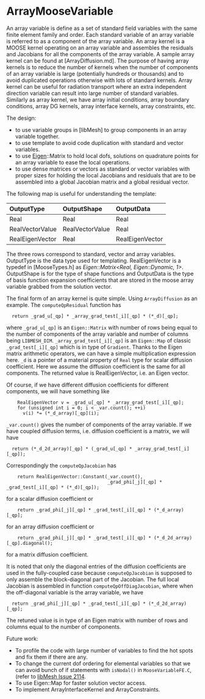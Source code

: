# ArrayMooseVariable

An array variable is define as a set of standard field variables with the same finite element family and order.
Each standard variable of an array variable is referred to as a component of the array variable.
An array kernel is a MOOSE kernel operating on an array variable and assembles the residuals and Jacobians for all the components of the array variable.
A sample array kernel can be found at [ArrayDiffusion.md].
The purpose of having array kernels is to reduce the number of kernels when the number of components of an array variable is large (potentially hundreds or thousands) and to avoid duplicated operations otherwise with lots of standard kernels.
Array kernel can be useful for radiation transport where an extra independent direction variable can result into large number of standard variables.
Similarly as array kernel, we have array initial conditions, array boundary conditions, array DG kernels, array interface kernels, array constraints, etc.

The design:

- to use variable groups in [libMesh] to group components in an array variable together.
- to use template to avoid code duplication with standard and vector variables.
- to use [Eigen](https://eigen.tuxfamily.org/dox/group__QuickRefPage.html)::Matrix to hold local dofs, solutions on quadrature points for an array variable to ease the local operations.
- to use dense matrices or vectors as standard or vector variables with proper sizes for holding the local Jacobians and residuals that are to be assembled into a global Jacobian matrix and a global residual vector.

The following map is useful for understanding the template:

| OutputType          | OutputShape           | OutputData |
| :- | :- | :- |
| Real                | Real                  | Real |
| RealVectorValue     | RealVectorValue       | Real |
| RealEigenVector     | Real                  | RealEigenVector |

The three rows correspond to standard, vector and array variables.
OutputType is the data type used for templating.
RealEigenVector is a typedef in [MooseTypes.h] as *Eigen::Matrix<Real, Eigen::Dynamic, 1>*.
OutputShape is for the type of shape functions and OutputData is the type of basis function expansion coefficients that are stored in the moose array variable grabbed from the solution vector.

The final form of an array kernel is quite simple. Using `ArrayDiffusion` as an example. The `computeQpResidual` function has

```
  return _grad_u[_qp] * _array_grad_test[_i][_qp] * (*_d)[_qp];
```

where `_grad_u[_qp]` is an `Eigen::Matrix` with number of rows being equal to the number of components of the array variable and number of columns being `LIBMESH_DIM`. `_array_grad_test[_i][_qp]` is an `Eigen::Map` of classic `_grad_test[_i][_qp]` which is in type of `Gradient`. Thanks to the Eigen matrix arithmetic operators, we can have a simple multiplication expression here. `_d` is a pointer of a material property of `Real` type for scalar diffusion coefficient. Here we assume the diffusion coefficient is the same for all components. The returned value is RealEigenVector, i.e. an Eigen vector.

Of course, if we have different diffusion coefficients for different components, we will have something like

```
    RealEigenVector v = _grad_u[_qp] * _array_grad_test[_i][_qp];
    for (unsigned int i = 0; i < _var.count(); ++i)
      v(i) *= (*_d_array)[_qp](i);
```

`_var.count()` gives the number of components of the array variable.
If we have coupled diffusion terms, i.e. diffusion coefficient is a matrix, we will have

```
  return (*_d_2d_array)[_qp] * (_grad_u[_qp] * _array_grad_test[_i][_qp]);
```

Correspondingly the `computeQpJacobian` has

```
    return RealEigenVector::Constant(_var.count(),
                                     _grad_phi[_j][_qp] * _grad_test[_i][_qp] * (*_d)[_qp]);
```

for a scalar diffusion coefficient or

```
    return _grad_phi[_j][_qp] * _grad_test[_i][_qp] * (*_d_array)[_qp];
```

for an array diffusion coefficient or

```
    return _grad_phi[_j][_qp] * _grad_test[_i][_qp] * (*_d_2d_array)[_qp].diagonal();
```

for a matrix diffusion coefficient.

It is noted that only the diagonal entries of the diffusion coefficients are used in the fully-coupled case because `computeQpJacobian` is supposed to only assemble the block-diagonal part of the Jacobian.
The full local Jacobian is assembled in function `computeQpOffDiagJacobian`, where when the off-diagonal variable is the array variable, we have

```
  return _grad_phi[_j][_qp] * _grad_test[_i][_qp] * (*_d_2d_array)[_qp];
```

The retuned value is in type of an Eigen matrix with number of rows and columns equal to the number of components.

Future work:

- To profile the code with large number of variables to find the hot spots and fix them if there are any.
- To change the current dof ordering for elemental variables so that we can avoid bunch of if statements with `isNodal()` in `MooseVariableFE.C`, (refer to [libMesh Issue 2114](https://github.com/libMesh/libmesh/issues/2114).
- To use Eigen::Map for faster solution vector access.
- To implement ArrayInterfaceKernel and ArrayConstraints.
